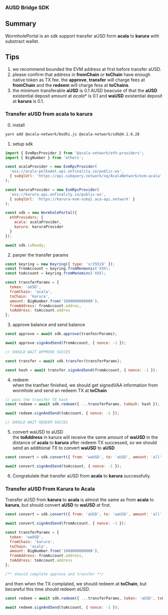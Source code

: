 ### AUSD Bridge SDK

## Summary
WormholePortal is an sdk support transfer aUSD form **acala** to **karura** with substract wallet.

## Tips
1. we recommend bounded the EVM address at first before transfer aUSD.
2. please confirm that address in **fromChain** or **toChain** have enough native token as TX fee. the **approve**, **transfer** will charge fees at **fromChain** and the **redeem** will charge fess at **toChains**.
3. the minimum transferable **aUSD** is 0.1 AUSD beacuse of that the **aUSD** existential deposit amount at *acala** is 0.1 and **waUSD** existential deposit at **karura** is 0.1.

### Transfer aUSD from acala to karura
0. install
```bash
yarn add @acala-network/bodhi.js @acala-network/sdk@4.1.6.28
```
1. setup sdk
```javascript
import { EvmRpcProvider } from '@acala-network/eth-providers';
import { BigNumber } from 'ethers';

const acalaProvider = new EvmRpcProvider(
  'wss://acala-polkadot.api.onfinality.io/public-ws',
  { subqlUrl: 'https://api.subquery.network/sq/AcalaNetwork/evm-acala' }
);

const karuraProvider = new EvmRpcProvider(
  'wss://karura.api.onfinality.io/public-ws',
  { subqlUrl: 'https://karura-evm-subql.aca-api.network' }
);

const sdk = new WormholePortal({
  ethProviders: {
    acala: acalaProvider,
    karura: karuraProvider
  }
});

await sdk.isReady;
```

2. parper the transfer params     
```javascript
const keyring = new Keyring({ type: 'sr25519' });
const fromAccount = keyring.fromMenmonic('XXX);
const toAccount = keyring.fromMenominc('XXX);

const transferParams = {
  token: 'aUSD',
  fromChain: 'acala',
  toChain: 'karura',
  amount: BigNumber.from('1000000000000'),
  fromAddress: fromAccount.addres,
  toAddress: toAccount.addres
};
```

3. approve balance and send balance        
```javascript
const approve = await sdk.approve(tranfesrParams);

await approve.signAndSend(fromAccount, { nonce: -1 });

// SHOULD WAIT APPROVE SUCCES

const transfer = await sdk.transfer(transferParams);

const hash = await transfer.signAndSend(fromAccount, { nonce: -1 });
```

4. redeem  
when the tranfser finished, we should get signedVAA information from wormhole and send an redeem TX at **toChain**
```javascript
// pass the transfer TX hash 
const redeem = await sdk.redeem({ ...transferParams, txHash: hash });

await redeem.signAndSend(toAccount, { nonce: -1 });

// SHOULD WAIT REDEEM SUCCES
```

5. convert waUSD to aUSD        
the **toAddress** in karura will receive the same amount of **waUSD** in the distance of **acala** to **karura** after redeem TX successed, so we should send an additional TX to convert **waUSD** to **aUSD**
```javascript
const convert = sdk.convert({ from: 'waUSD', to: 'aUSD', amount: 'all' });

await convert.signAndSend(toAccount, { nonce: -1 });
```

6. Congratulate that transfer aUSD from **acala** to **karura** successfully.

### Transfer aUSD From Karura to Acala   
Transfer aUSD from **karura** to **acala** is almost the same as from **acala** to **karura**, but should convert **aUSD** to **waUSD** at first.

```javascript
const convert = sdk.convert({ from: 'aUSD', to: 'waUSD', amount: 'all', address: transferParams.toAddress });

await convert.signAndSend(fromAccount, { nonce: -1 });

const transferParams = {
  token: 'waUSD',
  fromChain: 'karura',
  toChain: 'acala',
  amount: BigNumber.from('1000000000000'),
  fromAddress: fromAccount.address,
  toAddress: toAccount.address
};

/** should complete approve and transfer **/
```

and then when the TX complated, we should redeem at **toChain**, but becareful this time should redeem *aUSD*.
```javascript
const redeem = await sdk.redeem({ ...transferParams, token: 'aUSD', txHash: hash });

await redeem.signAndSend(toAccount, { nonce: -1 });
```
